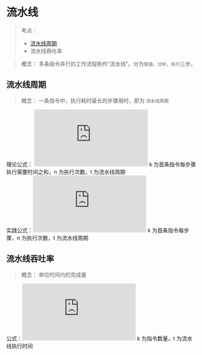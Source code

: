 # 流水线
> 考点：  
> + [流水线周期](#%e6%b5%81%e6%b0%b4%e7%ba%bf%e5%91%a8%e6%9c%9f)
> + 流水线吞吐率

> 概念：
> 多条指令并行的工作流程称作“流水线”。分为`取值、分析、执行`三步。

## 流水线周期
> 概念：
> 一条指令中，执行耗时最长的步骤用时，即为 `流水线周期`  


理论公式： ![k+(n-1)*t](https://latex.codecogs.com/gif.latex?k+(n-1)*t)   k 为首条指令每步骤执行需要时间之和，n 为执行次数，t 为流水线周期  
实践公式：![k*t+(n-1)*t](https://latex.codecogs.com/gif.latex?k*t+(n-1)*t) k 为首条指令每步骤，n 为执行次数，t 为流水线周期  

## 流水线吞吐率
> 概念：
> 单位时间内的完成量


公式：![指令数/流水线执行时间](https://latex.codecogs.com/gif.latex?k/t) k 为指令数量，t 为流水线执行时间

    